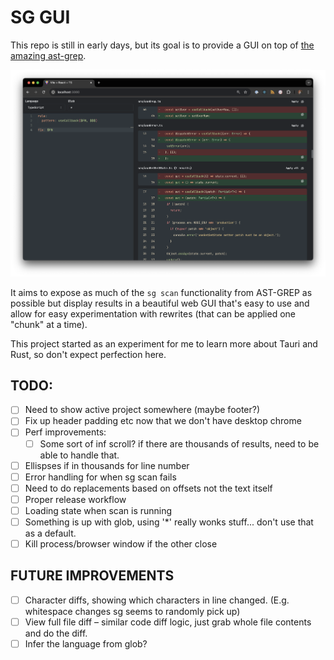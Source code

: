 # SG GUI

This repo is still in early days, but its goal is to provide a GUI on top of [the amazing ast-grep](https://ast-grep.github.io/).

![Screenshot](https://github.com/gksander/sg-gui/raw/main/docs/img/snapshot.png)

It aims to expose as much of the `sg scan` functionality from AST-GREP as possible but display results in a beautiful web GUI that's easy to use and allow for easy experimentation with rewrites (that can be applied one "chunk" at a time).

This project started as an experiment for me to learn more about Tauri and Rust, so don't expect perfection here.

## TODO:

- [ ] Need to show active project somewhere (maybe footer?)
- [ ] Fix up header padding etc now that we don't have desktop chrome
- [ ] Perf improvements:
  - [ ] Some sort of inf scroll? if there are thousands of results, need to be able to handle that.
- [ ] Ellispses if in thousands for line number
- [ ] Error handling for when sg scan fails
- [ ] Need to do replacements based on offsets not the text itself
- [ ] Proper release workflow
- [ ] Loading state when scan is running
- [ ] Something is up with glob, using '*' really wonks stuff... don't use that as a default.
- [ ] Kill process/browser window if the other close

## FUTURE IMPROVEMENTS

- [ ] Character diffs, showing which characters in line changed. (E.g. whitespace changes sg seems to randomly pick up)
- [ ] View full file diff – similar code diff logic, just grab whole file contents and do the diff.
- [ ] Infer the language from glob?
